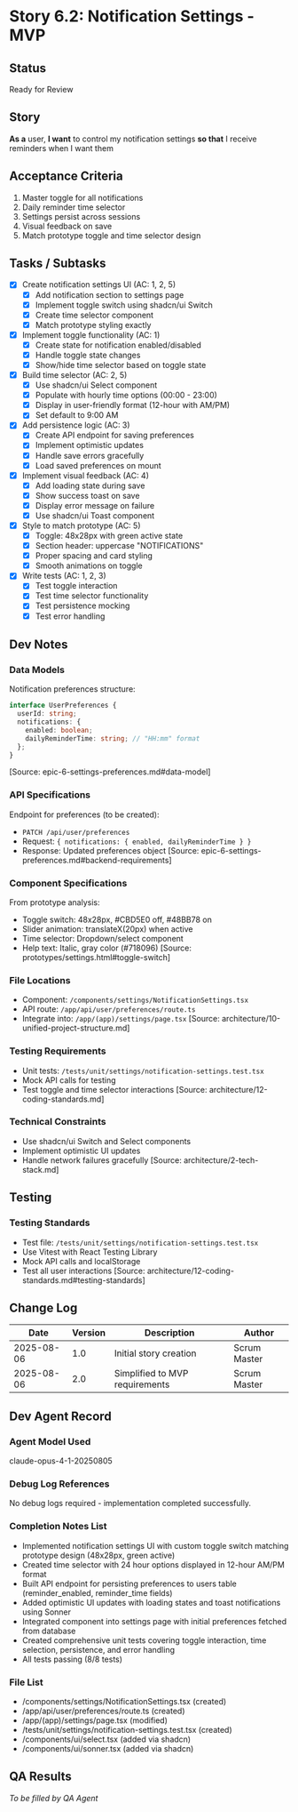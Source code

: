 # Story 6.2: Notification Settings - MVP

## Status

Ready for Review

## Story

**As a** user,
**I want** to control my notification settings
**so that** I receive reminders when I want them

## Acceptance Criteria

1. Master toggle for all notifications
2. Daily reminder time selector
3. Settings persist across sessions
4. Visual feedback on save
5. Match prototype toggle and time selector design

## Tasks / Subtasks

- [x] Create notification settings UI (AC: 1, 2, 5)
  - [x] Add notification section to settings page
  - [x] Implement toggle switch using shadcn/ui Switch
  - [x] Create time selector component
  - [x] Match prototype styling exactly
- [x] Implement toggle functionality (AC: 1)
  - [x] Create state for notification enabled/disabled
  - [x] Handle toggle state changes
  - [x] Show/hide time selector based on toggle state
- [x] Build time selector (AC: 2, 5)
  - [x] Use shadcn/ui Select component
  - [x] Populate with hourly time options (00:00 - 23:00)
  - [x] Display in user-friendly format (12-hour with AM/PM)
  - [x] Set default to 9:00 AM
- [x] Add persistence logic (AC: 3)
  - [x] Create API endpoint for saving preferences
  - [x] Implement optimistic updates
  - [x] Handle save errors gracefully
  - [x] Load saved preferences on mount
- [x] Implement visual feedback (AC: 4)
  - [x] Add loading state during save
  - [x] Show success toast on save
  - [x] Display error message on failure
  - [x] Use shadcn/ui Toast component
- [x] Style to match prototype (AC: 5)
  - [x] Toggle: 48x28px with green active state
  - [x] Section header: uppercase "NOTIFICATIONS"
  - [x] Proper spacing and card styling
  - [x] Smooth animations on toggle
- [x] Write tests (AC: 1, 2, 3)
  - [x] Test toggle interaction
  - [x] Test time selector functionality
  - [x] Test persistence mocking
  - [x] Test error handling

## Dev Notes

### Data Models

Notification preferences structure:

```typescript
interface UserPreferences {
  userId: string;
  notifications: {
    enabled: boolean;
    dailyReminderTime: string; // "HH:mm" format
  };
}
```

[Source: epic-6-settings-preferences.md#data-model]

### API Specifications

Endpoint for preferences (to be created):

- `PATCH /api/user/preferences`
- Request: `{ notifications: { enabled, dailyReminderTime } }`
- Response: Updated preferences object
  [Source: epic-6-settings-preferences.md#backend-requirements]

### Component Specifications

From prototype analysis:

- Toggle switch: 48x28px, #CBD5E0 off, #48BB78 on
- Slider animation: translateX(20px) when active
- Time selector: Dropdown/select component
- Help text: Italic, gray color (#718096)
  [Source: prototypes/settings.html#toggle-switch]

### File Locations

- Component: `/components/settings/NotificationSettings.tsx`
- API route: `/app/api/user/preferences/route.ts`
- Integrate into: `/app/(app)/settings/page.tsx`
  [Source: architecture/10-unified-project-structure.md]

### Testing Requirements

- Unit tests: `/tests/unit/settings/notification-settings.test.tsx`
- Mock API calls for testing
- Test toggle and time selector interactions
  [Source: architecture/12-coding-standards.md]

### Technical Constraints

- Use shadcn/ui Switch and Select components
- Implement optimistic UI updates
- Handle network failures gracefully
  [Source: architecture/2-tech-stack.md]

## Testing

### Testing Standards

- Test file: `/tests/unit/settings/notification-settings.test.tsx`
- Use Vitest with React Testing Library
- Mock API calls and localStorage
- Test all user interactions
  [Source: architecture/12-coding-standards.md#testing-standards]

## Change Log

| Date       | Version | Description                    | Author       |
| ---------- | ------- | ------------------------------ | ------------ |
| 2025-08-06 | 1.0     | Initial story creation         | Scrum Master |
| 2025-08-06 | 2.0     | Simplified to MVP requirements | Scrum Master |

## Dev Agent Record

### Agent Model Used

claude-opus-4-1-20250805

### Debug Log References

No debug logs required - implementation completed successfully.

### Completion Notes List

- Implemented notification settings UI with custom toggle switch matching prototype design (48x28px, green active)
- Created time selector with 24 hour options displayed in 12-hour AM/PM format
- Built API endpoint for persisting preferences to users table (reminder_enabled, reminder_time fields)
- Added optimistic UI updates with loading states and toast notifications using Sonner
- Integrated component into settings page with initial preferences fetched from database
- Created comprehensive unit tests covering toggle interaction, time selection, persistence, and error handling
- All tests passing (8/8 tests)

### File List

- /components/settings/NotificationSettings.tsx (created)
- /app/api/user/preferences/route.ts (created)
- /app/(app)/settings/page.tsx (modified)
- /tests/unit/settings/notification-settings.test.tsx (created)
- /components/ui/select.tsx (added via shadcn)
- /components/ui/sonner.tsx (added via shadcn)

## QA Results

_To be filled by QA Agent_
